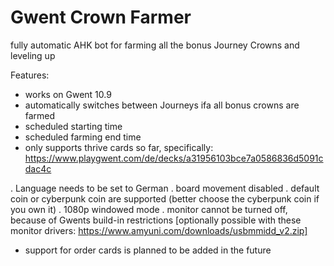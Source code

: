 # Gwent Crown Farmer
 fully automatic AHK bot for farming all the bonus Journey Crowns and leveling up 

Features:
- works on Gwent 10.9
- automatically switches between Journeys ifa all bonus crowns are farmed
- scheduled starting time
- scheduled farming end time
- only supports thrive cards so far, specifically: https://www.playgwent.com/de/decks/a31956103bce7a0586836d5091cdac4c

. Language needs to be set to German
. board movement disabled
. default coin or cyberpunk coin are supported (better choose the cyberpunk coin if you own it)
. 1080p windowed mode
. monitor cannot be turned off, because of Gwents build-in restrictions [optionally possible with these monitor drivers: https://www.amyuni.com/downloads/usbmmidd_v2.zip]

- support for order cards is planned to be added in the future